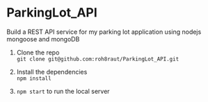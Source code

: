 # ParkingLot_API
Build a REST API service for my parking lot application using nodejs mongoose and mongoDB

1. Clone the repo  
    `git clone git@github.com:roh8raut/ParkingLot_API.git`
    
2. Install the dependencies  
    `npm install`

3. `npm start` to run the local server
